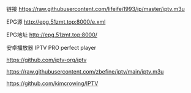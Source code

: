 链接 https://raw.githubusercontent.com/lifeifei1993/ip/master/iptv.m3u


EPG源 http://epg.51zmt.top:8000/e.xml

EPG地址 http://epg.51zmt.top:8000/

安卓播放器 IPTV PRO perfect player

https://github.com/iptv-org/iptv

https://raw.githubusercontent.com/zbefine/iptv/main/iptv.m3u

https://github.com/kimcrowing/IPTV
